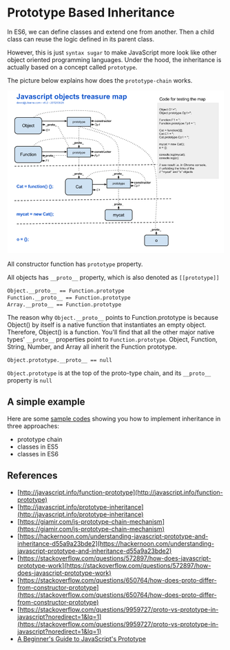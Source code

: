 # Prototype Based Inheritance

In ES6, we can define classes and extend one from another. Then a child class can reuse the logic defined in its parent class.

However, this is just `syntax sugar` to make JavaScript more look like other object oriented programming languages. Under the hood, the inheritance is actually based on a concept called `prototype`.

The picture below explains how does the `prototype-chain` works.

![prototype-inheritance](../../.gitbook/assets/prototype-inheritance.png)

All constructor function has `prototype` property.

All objects has `__proto__` property, which is also denoted as `[[prototype]]`

```text
Object.__proto__ == Function.prototype
Function.__proto__ == Function.prototype
Array.__proto__ == Function.prototype
```

The reason why `Object.__proto__` points to Function.prototype is because Object\(\) by itself is a native function that instantiates an empty object. Therefore, Object\(\) is a function. You'll find that all the other major native types' `__proto__` properties point to `Function.prototype`. Object, Function, String, Number, and Array all inherit the Function prototype.

```text
Object.prototype.__proto__ == null
```

`Object.prototype` is at the top of the proto-type chain, and its `__proto__` property is `null`

## A simple example

Here are some [sample codes](https://github.com/thoughtworks-jumpstart/prototype_examples.git) showing you how to implement inheritance in three approaches:

* prototype chain
* classes in ES5
* classes in ES6

## References

* [http://javascript.info/function-prototype](http://javascript.info/function-prototype)
* [http://javascript.info/prototype-inheritance](http://javascript.info/prototype-inheritance)
* [https://giamir.com/js-prototype-chain-mechanism](https://giamir.com/js-prototype-chain-mechanism)
* [https://hackernoon.com/understanding-javascript-prototype-and-inheritance-d55a9a23bde2](https://hackernoon.com/understanding-javascript-prototype-and-inheritance-d55a9a23bde2)
* [https://stackoverflow.com/questions/572897/how-does-javascript-prototype-work](https://stackoverflow.com/questions/572897/how-does-javascript-prototype-work)
* [https://stackoverflow.com/questions/650764/how-does-proto-differ-from-constructor-prototype](https://stackoverflow.com/questions/650764/how-does-proto-differ-from-constructor-prototype)
* [https://stackoverflow.com/questions/9959727/proto-vs-prototype-in-javascript?noredirect=1&lq=1](https://stackoverflow.com/questions/9959727/proto-vs-prototype-in-javascript?noredirect=1&lq=1)
* [A Beginner's Guide to JavaScript's Prototype](https://tylermcginnis.com/beginners-guide-to-javascript-prototype/)

